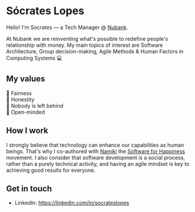 # Sócrates Lopes
Hello! I'm Socrates — a Tech Manager @ [Nubank](https://github.com/nubank).

At Nubank we are reinventing what's possible to redefine people's relationship with money. My main topics of interest are Software Architecture, Group decision-making, Agile Methods & Human Factors in Computing Systems 💻

## My values
🤝 Fairness<br>
💖 Honestity<br>
🚀 Nobody is left behind<br>
🤯 Open-minded

## How I work
I strongly believe that technology can enhance our capabilities as human beings. That's why I co-authored with [Namiki](https://github.com/mynamiki) the [Software for Happiness](https://pt-br.eventials.com/Globalcode/tdc-poa-2018-stadium-sexta-4/) movement. I also consider that software development is a social process, rather than a purely technical activity, and having an agile mindset is key to achieving good results for everyone.

## Get in touch
- Linkedin: https://linkedin.com/in/socrateslopes

